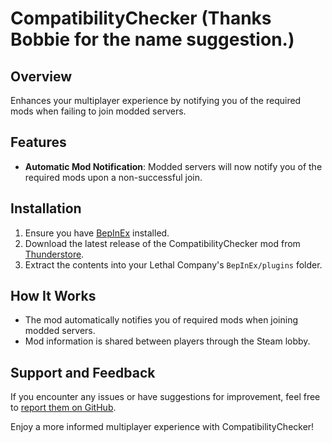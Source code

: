 # CompatibilityChecker (Thanks Bobbie for the name suggestion.)

## Overview

Enhances your multiplayer experience by notifying you of the required mods when failing to join modded servers.

## Features

- **Automatic Mod Notification**: Modded servers will now notify you of the required mods upon a non-successful join.

## Installation

1. Ensure you have [BepInEx](https://thunderstore.io/c/lethal-company/p/BepInEx/BepInExPack/) installed.
2. Download the latest release of the CompatibilityChecker mod from [Thunderstore](https://thunderstore.io/c/lethal-company/p/Ryokune/CompatibilityChecker/).
3. Extract the contents into your Lethal Company's `BepInEx/plugins` folder.

## How It Works

- The mod automatically notifies you of required mods when joining modded servers.
- Mod information is shared between players through the Steam lobby.

## Support and Feedback

If you encounter any issues or have suggestions for improvement, feel free to [report them on GitHub](https://github.com/VisualError/CompatibilityChecker/issues).

Enjoy a more informed multiplayer experience with CompatibilityChecker!